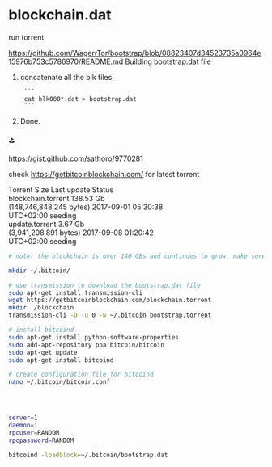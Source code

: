 # blockchain.dat
run torrent

https://github.com/WagerrTor/bootstrap/blob/08823407d34523735a0964e15976b753c5786970/README.md
Building bootstrap.dat file

1. concatenate all the blk files
        
        ```        
        cat blk000*.dat > bootstrap.dat
        ```

1. Done.

⛳️   


https://gist.github.com/sathoro/9770281
     
   
check https://getbitcoinblockchain.com/ for latest torrent    
      
Torrent	Size	Last update	Status     
blockchain.torrent	138.53 Gb      
(148,746,848,245 bytes)	2017-09-01 05:30:38       
UTC+02:00	seeding      
update.torrent	3.67 Gb      
(3,941,208,891 bytes)	2017-09-08 01:20:42          
UTC+02:00	seeding                   


````bash
# note: the blockchain is over 140 GBs and continues to grow. make sure you have adequate storage

mkdir ~/.bitcoin/

# use transmission to download the bootstrap.dat file
sudo apt-get install transmission-cli
wget https://getbitcoinblockchain.com/blockchain.torrent
mkdir ./blockchain
transmission-cli -D -u 0 -w ~/.bitcoin bootstrap.torrent

# install bitcoind
sudo apt-get install python-software-properties
sudo add-apt-repository ppa:bitcoin/bitcoin
sudo apt-get update
sudo apt-get install bitcoind

# create configuration file for bitcoind
nano ~/.bitcoin/bitcoin.conf




server=1
daemon=1
rpcuser=RANDOM
rpcpassword=RANDOM

bitcoind -loadblock=~/.bitcoin/bootstrap.dat

